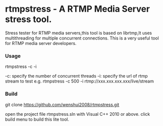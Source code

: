 # rtmpstress - A RTMP Media Server stress tool.
Stress tester for RTMP media servers,this tool is based on librtmp,It uses multithreading for multiple concurrent connections.
This is a very useful tool for RTMP media server developers.

### Usage
rtmpstress -c <num> -i <url>

-c: specify the number of concurrent threads
-i: specify the url of rtmp stream to test
e.g.
rtmpstress -c 500 -i rtmp://xxx.xxx.xxx.xxx/live/stream

### Build

git clone https://github.com/wenshui2008/rtmpstress.git

open the project file rtmpstress.sln with Visual C++ 2010 or above. click build menu to build this lite tool.


